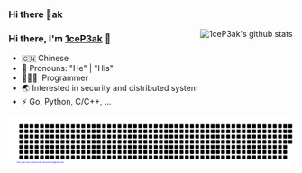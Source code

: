 ### Hi there 👋ak
<img align='right' src="https://github-readme-stats.vercel.app/api?username=1ceP3ak&show_icons=true&&theme=dark&locale=en" alt="1ceP3ak's github stats">

### Hi there, I'm [1ceP3ak](https://1cepeak.cn) 🎉

- 🇨🇳 Chinese
- 👔 Pronouns: "He" | "His"
- 🧑🏻‍💻 &nbsp;Programmer
- 🌏 Interested in security and distributed system
- ⚡ Go, Python, C/C++, ...
 
<div align='center'>
    <a href="https://github.com/1ceP3ak">
        <img align='center' src="https://github.com/1ceP3ak/1ceP3ak/blob/main/gitartwork.svg" alt="Github Art Work">
    </a>
</div>

<!--
**1ceP3ak/1ceP3ak** is a ✨ _special_ ✨ repository because its `README.md` (this file) appears on your GitHub profile.

Here are some ideas to get you started:

- 🔭 I’m currently working on ...
- 🌱 I’m currently learning ...
- 👯 I’m looking to collaborate on ...
- 🤔 I’m looking for help with ...
- 💬 Ask me about ...
- 📫 How to reach me: ...
- 😄 Pronouns: ...
- ⚡ Fun fact: ...
-->
